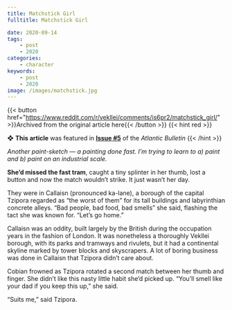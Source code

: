 ```yaml
---
title: Matchstick Girl
fulltitle: Matchstick Girl

date: 2020-09-14
tags:
    - post
    - 2020
categories:
    - character
keywords:
    - post
    - 2020
image: /images/matchstick.jpg
---
```

{{< button href="https://www.reddit.com/r/vekllei/comments/is6pr2/matchstick_girl/" >}}Archived from the original article here{{< /button >}}
{{< hint red >}}

❖ **This article** was featured in [**Issue #5**](/newsdesk/bulletin/2020/5) of the *Atlantic Bulletin*
{{< /hint >}}

*Another paint-sketch — a painting done fast. I’m trying to learn to a) paint and b) paint on an industrial scale.*

**She’d missed the fast tram**, caught a tiny splinter in her thumb, lost a button and now the match wouldn’t strike. It just wasn’t her day.

They were in Callaisn (pronounced ka-lane), a borough of the capital Tzipora regarded as “the worst of them” for its tall buildings and labyrinthian concrete alleys. “Bad people, bad food, bad smells” she said, flashing the tact she was known for. “Let’s go home.”

Callaisn was an oddity, built largely by the British during the occupation years in the fashion of London. It was nonetheless a thoroughly Vekllei borough, with its parks and tramways and rivulets, but it had a continental skyline marked by tower blocks and skyscrapers. A lot of boring business was done in Callaisn that Tzipora didn’t care about.

Cobian frowned as Tzipora rotated a second match between her thumb and finger. She didn’t like this nasty little habit she’d picked up. “You’ll smell like your dad if you keep this up,” she said.

“Suits me,” said Tzipora.

